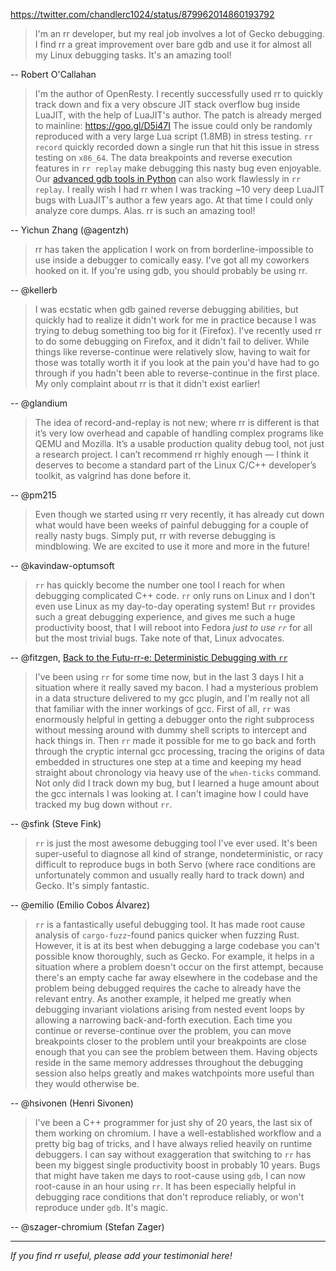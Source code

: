 https://twitter.com/chandlerc1024/status/879962014860193792

> I'm an rr developer, but my real job involves a lot of Gecko debugging. I find rr a great improvement over bare gdb and use it for almost all my Linux debugging tasks. It's an amazing tool!

  -- Robert O'Callahan

> I'm the author of OpenResty. I recently successfully used rr to quickly track down and fix a very obscure JIT stack overflow bug inside LuaJIT, with the help of LuaJIT's author. The patch is already merged to mainline: https://goo.gl/D5i47I The issue could only be randomly reproduced with a very large Lua script (1.8MB) in stress testing. `rr record` quickly recorded down a single run that hit this issue in stress testing on `x86_64`. The data breakpoints and reverse execution features in `rr replay` make debugging this nasty bug even enjoyable. Our [advanced gdb tools in Python](https://github.com/openresty/openresty-gdb-utils#readme) can also work flawlessly in `rr replay`. I really wish I had rr when I was tracking ~10 very deep LuaJIT bugs with LuaJIT's author a few years ago. At that time I could only analyze core dumps. Alas. rr is such an amazing tool!

  -- Yichun Zhang (@agentzh)

> rr has taken the application I work on from borderline-impossible to use inside a debugger to comically easy. I've got all my coworkers hooked on it. If you're using gdb, you should probably be using rr.

  -- @kellerb

> I was ecstatic when gdb gained reverse debugging abilities, but quickly had to realize it didn't work for me in practice because I was trying to debug something too big for it (Firefox). I've recently used rr to do some debugging on Firefox, and it didn't fail to deliver.
> While things like reverse-continue were relatively slow, having to wait for those was totally worth it if you look at the pain you'd have had to go through if you hadn't been able to reverse-continue in the first place.
> My only complaint about rr is that it didn't exist earlier!

  -- @glandium

> The idea of record-and-replay is not new; where rr is different is that it’s very low overhead and capable of handling complex programs like QEMU and Mozilla. It’s a usable production quality debug tool, not just a research project. I can’t recommend rr highly enough — I think it deserves to become a standard part of the Linux C/C++ developer’s toolkit, as valgrind has done before it.

  -- @pm215

> Even though we started using rr very recently, it has already cut down what would have been weeks of painful debugging for a couple of really nasty bugs.  Simply put, rr with reverse debugging is mindblowing.  We are excited to use it more and more in the future!

  -- @kavindaw-optumsoft

> `rr` has quickly become the number one tool I reach for when debugging complicated C++ code. `rr` only runs on Linux and I don't even use Linux as my day-to-day operating system! But `rr` provides such a great debugging experience, and gives me such a huge productivity boost, that I will reboot into Fedora *just to use `rr`* for all but the most trivial bugs. Take note of that, Linux advocates.

  -- @fitzgen, [Back to the Futu-rr-e: Deterministic Debugging with `rr`](http://fitzgeraldnick.com/weblog/64/)

> I've been using `rr` for some time now, but in the last 3 days I hit a situation where it really saved my bacon. I had a mysterious problem in a data structure delivered to my gcc plugin, and I'm really not all that familiar with the inner workings of gcc. First of all, `rr` was enormously helpful in getting a debugger onto the right subprocess without messing around with dummy shell scripts to intercept and hack things in. Then `rr` made it possible for me to go back and forth through the cryptic internal gcc processing, tracing the origins of data embedded in structures one step at a time and keeping my head straight about chronology via heavy use of the `when-ticks` command. Not only did I track down my bug, but I learned a huge amount about the gcc internals I was looking at. I can't imagine how I could have tracked my bug down without `rr`.

  -- @sfink (Steve Fink)

> `rr` is just the most awesome debugging tool I've ever used. It's been super-useful to diagnose all kind of strange, nondeterministic, or racy difficult to reproduce bugs in both Servo (where race conditions are unfortunately common and usually really hard to track down) and Gecko. It's simply fantastic.

  -- @emilio (Emilio Cobos Álvarez)

> `rr` is a fantastically useful debugging tool. It has made root cause analysis of `cargo-fuzz`-found panics quicker when fuzzing Rust. However, it is at its best when debugging a large codebase you can't possible know thoroughly, such as Gecko. For example, it helps in a situation where a problem doesn't occur on the first attempt, because there's an empty cache far away elsewhere in the codebase and the problem being debugged requires the cache to already have the relevant entry. As another example, it helped me greatly when debugging invariant violations arising from nested event loops by allowing a narrowing back-and-forth execution. Each time you continue or reverse-continue over the problem, you can move breakpoints closer to the problem until your breakpoints are close enough that you can see the problem between them. Having objects reside in the same memory addresses throughout the debugging session also helps greatly and makes watchpoints more useful than they would otherwise be.

  -- @hsivonen (Henri Sivonen)

> I've been a C++ programmer for just shy of 20 years, the last six of them working on chromium. I have a well-established workflow and a pretty big bag of tricks, and I have always relied heavily on runtime debuggers. I can say without exaggeration that switching to `rr` has been my biggest single productivity boost in probably 10 years. Bugs that might have taken me days to root-cause using `gdb`, I can now root-cause in an hour using `rr`. It has been especially helpful in debugging race conditions that don't reproduce reliably, or won't reproduce under `gdb`. It's magic.

  -- @szager-chromium (Stefan Zager)
***
_If you find rr useful, please add your testimonial here!_
